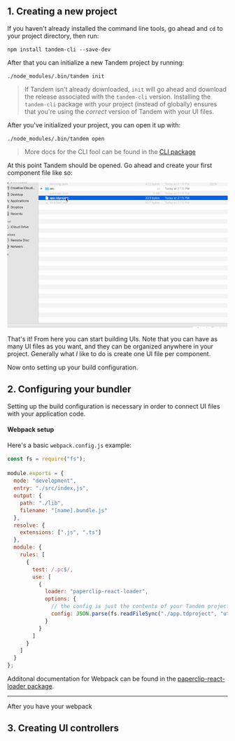 ## 1. Creating a new project

If you haven't already installed the command line tools, go ahead and `cd` to your project directory, then run:

```
npm install tandem-cli --save-dev
```

After that you can initialize a new Tandem project by running:

```
./node_modules/.bin/tandem init
```

> If Tandem isn't already downloaded, `init` will go ahead and download the release associated with the `tandem-cli` version. Installing the `tandem-cli` package with your project (instead of globally) ensures that you're using the _correct_ version of Tandem with your UI files.

After you've initialized your project, you can open it up with:

```
./node_modules/.bin/tandem open
```

> More docs for the CLI fool can be found in the [CLI package](./packages/cli)

At this point Tandem should be opened. Go ahead and create your first component file like so:

![Add new file](./assets/add-new-component-file.gif)

That's it! From here you can start building UIs. Note that you can have as many UI files as you want, and they can be organized anywhere in your project. Generally what _I_ like to do is create one UI file per component.

Now onto setting up your build configuration.

## 2. Configuring your bundler

Setting up the build configuration is necessary in order to connect UI files with your application code.

#### Webpack setup

Here's a basic `webpack.config.js` example:

```javascript
const fs = require("fs");

module.exports = {
  mode: "development",
  entry: "./src/index,js",
  output: {
    path: "./lib",
    filename: "[name].bundle.js"
  },
  resolve: {
    extensions: [".js", ".ts"]
  },
  module: {
    rules: [
      {
        test: /.pc$/,
        use: [
          {
            loader: "paperclip-react-loader",
            options: {
              // the config is just the contents of your Tandem project file.
              config: JSON.parse(fs.readFileSync("./app.tdproject", "utf8"))
            }
          }
        ]
      }
    ]
  }
};
```

Additonal documentation for Webpack can be found in the [paperclip-react-loader package](../packages/paperclip-react-loader).

---

After you have your webpack

## 3. Creating UI controllers
